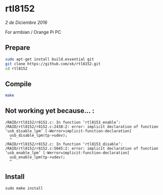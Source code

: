 # rtl8152
*2 de Diciembre 2016*

For armbian / Orange Pi PC
## Prepare
```sh
sudo apt-get install build.essential git
git clone https://github.com/xk/rtl8152.git
cd rtl8152
```
## Compile
```sh
make
```
## Not working yet because... :
```
/RAID/rtl8152/r8152.c: In function ‘rtl8153_enable’:
/RAID/rtl8152/r8152.c:2438:2: error: implicit declaration of function ‘usb_disable_lpm’ [-Werror=implicit-function-declaration]
  usb_disable_lpm(tp->udev);
  ^
/RAID/rtl8152/r8152.c: In function ‘rtl8153_disable’:
/RAID/rtl8152/r8152.c:5045:2: error: implicit declaration of function ‘usb_enable_lpm’ [-Werror=implicit-function-declaration]
  usb_enable_lpm(tp->udev);
  ^
```
## Install
```
sudo make install
```

